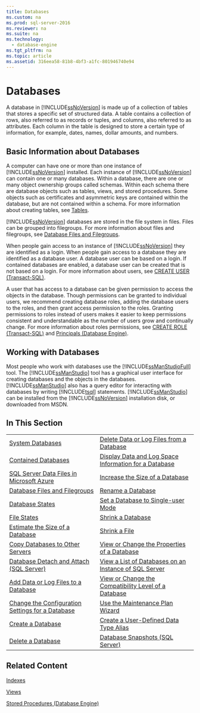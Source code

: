 ```yaml
---
title: Databases
ms.custom: na
ms.prod: sql-server-2016
ms.reviewer: na
ms.suite: na
ms.technology: 
  - database-engine
ms.tgt_pltfrm: na
ms.topic: article
ms.assetid: 316eea58-81b8-4bf3-a1fc-801946740e94
---
```

# Databases
  A database in [!INCLUDE[ssNoVersion](../../Topics/TopicNameContainA/includes/ssNoVersion_md.md)] is made up of a collection of tables that stores a specific set of structured data. A table contains a collection of rows, also referred to as records or tuples, and columns, also referred to as attributes. Each column in the table is designed to store a certain type of information, for example, dates, names, dollar amounts, and numbers.  
  
## Basic Information about Databases  
 A computer can have one or more than one instance of [!INCLUDE[ssNoVersion](../../Topics/TopicNameContainA/includes/ssNoVersion_md.md)] installed. Each instance of [!INCLUDE[ssNoVersion](../../Topics/TopicNameContainA/includes/ssNoVersion_md.md)] can contain one or many databases.  Within a database, there are one or many object ownership groups called schemas. Within each schema there are database objects such as tables, views, and stored procedures. Some objects such as certificates and asymmetric keys are contained within the database, but are not contained within a schema. For more information about creating tables, see [Tables](../../Topics/TopicNameNotContainA/Tables.md).  
  
 [!INCLUDE[ssNoVersion](../../Topics/TopicNameContainA/includes/ssNoVersion_md.md)] databases are stored in the file system in files. Files can be grouped into filegroups. For more information about files and filegroups, see [Database Files and Filegroups](../../Topics/TopicNameNotContainA/Database-Files-and-Filegroups.md).  
  
 When people gain access to an instance of [!INCLUDE[ssNoVersion](../../Topics/TopicNameContainA/includes/ssNoVersion_md.md)] they are identified as a login. When people gain access to a database they are identified as a database user. A database user can be based on a login. If contained databases are enabled, a database user can be created that is not based on a login. For more information about users, see [CREATE USER &#40;Transact-SQL&#41;](../Topic/CREATE%20USER%20\(Transact-SQL\).md).  
  
 A user that has access to a database can be given permission to access the objects in the database. Though permissions can be granted to individual users, we recommend creating database roles, adding the database users to the roles, and then grant access permission to the roles. Granting permissions to roles instead of users makes it easier to keep permissions consistent and understandable as the number of users grow and continually change. For more information about roles permissions, see [CREATE ROLE &#40;Transact-SQL&#41;](../Topic/CREATE%20ROLE%20\(Transact-SQL\).md) and [Principals &#40;Database Engine&#41;](../../Topics/TopicNameNotContainA/Principals--Database-Engine-.md).  
  
## Working with Databases  
 Most people who work with databases use the [!INCLUDE[ssManStudioFull](../../Topics/TopicNameContainA/includes/ssManStudioFull_md.md)] tool. The [!INCLUDE[ssManStudio](../../Topics/TopicNameContainA/includes/ssManStudio_md.md)] tool has a graphical user interface for creating databases and the objects in the databases. [!INCLUDE[ssManStudio](../../Topics/TopicNameContainA/includes/ssManStudio_md.md)] also has a query editor for interacting with databases by writing [!INCLUDE[tsql](../../Topics/TopicNameContainA/includes/tsql_md.md)] statements. [!INCLUDE[ssManStudio](../../Topics/TopicNameContainA/includes/ssManStudio_md.md)] can be installed from the [!INCLUDE[ssNoVersion](../../Topics/TopicNameContainA/includes/ssNoVersion_md.md)] installation disk, or downloaded from MSDN.  
  
## In This Section  
  
|||  
|-|-|  
|[System Databases](../../Topics/TopicNameNotContainA/System-Databases.md)|[Delete Data or Log Files from a Database](../../Topics/TopicNameContainA/Delete-Data-or-Log-Files-from-a-Database.md)|  
|[Contained Databases](../../Topics/TopicNameNotContainA/Contained-Databases.md)|[Display Data and Log Space Information for a Database](../../Topics/TopicNameContainA/Display-Data-and-Log-Space-Information-for-a-Database.md)|  
|[SQL Server Data Files in Microsoft Azure](../../Topics/TopicNameNotContainA/SQL-Server-Data-Files-in-Microsoft-Azure.md)|[Increase the Size of a Database](../../Topics/TopicNameContainA/Increase-the-Size-of-a-Database.md)|  
|[Database Files and Filegroups](../../Topics/TopicNameNotContainA/Database-Files-and-Filegroups.md)|[Rename a Database](../../Topics/TopicNameContainA/Rename-a-Database.md)|  
|[Database States](../../Topics/TopicNameNotContainA/Database-States.md)|[Set a Database to Single-user Mode](../../Topics/TopicNameContainA/Set-a-Database-to-Single-user-Mode.md)|  
|[File States](../../Topics/TopicNameNotContainA/File-States.md)|[Shrink a Database](../../Topics/TopicNameContainA/Shrink-a-Database.md)|  
|[Estimate the Size of a Database](../../Topics/TopicNameContainA/Estimate-the-Size-of-a-Database.md)|[Shrink a File](../../Topics/TopicNameContainA/Shrink-a-File.md)|  
|[Copy Databases to Other Servers](../../Topics/TopicNameNotContainA/Copy-Databases-to-Other-Servers.md)|[View or Change the Properties of a Database](../../Topics/TopicNameContainA/View-or-Change-the-Properties-of-a-Database.md)|  
|[Database Detach and Attach &#40;SQL Server&#41;](../../Topics/TopicNameNotContainA/Database-Detach-and-Attach--SQL-Server-.md)|[View a List of Databases on an Instance of SQL Server](../../Topics/TopicNameContainA/View-a-List-of-Databases-on-an-Instance-of-SQL-Server.md)|  
|[Add Data or Log Files to a Database](../../Topics/TopicNameContainA/Add-Data-or-Log-Files-to-a-Database.md)|[View or Change the Compatibility Level of a Database](../../Topics/TopicNameContainA/View-or-Change-the-Compatibility-Level-of-a-Database.md)|  
|[Change the Configuration Settings for a Database](../../Topics/TopicNameContainA/Change-the-Configuration-Settings-for-a-Database.md)|[Use the Maintenance Plan Wizard](../../Topics/TopicNameNotContainA/Use-the-Maintenance-Plan-Wizard.md)|  
|[Create a Database](../../Topics/TopicNameContainA/Create-a-Database.md)|[Create a User-Defined Data Type Alias](../../Topics/TopicNameContainA/Create-a-User-Defined-Data-Type-Alias.md)|  
|[Delete a Database](../../Topics/TopicNameContainA/Delete-a-Database.md)|[Database Snapshots &#40;SQL Server&#41;](../../Topics/TopicNameNotContainA/Database-Snapshots--SQL-Server-.md)|  
  
## Related Content  
 [Indexes](../../Topics/TopicNameNotContainA/Indexes.md)  
  
 [Views](../../Topics/TopicNameNotContainA/Views.md)  
  
 [Stored Procedures &#40;Database Engine&#41;](../../Topics/TopicNameNotContainA/Stored-Procedures--Database-Engine-.md)  
  
  
